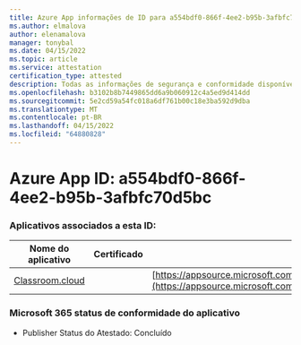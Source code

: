 ```yaml
---
title: Azure App informações de ID para a554bdf0-866f-4ee2-b95b-3afbfc70d5bc
ms.author: elmalova
author: elenamalova
manager: tonybal
ms.date: 04/15/2022
ms.topic: article
ms.service: attestation
certification_type: attested
description: Todas as informações de segurança e conformidade disponíveis para a554bdf0-866f-4ee2-b95b-3afbfc70d5bc.
ms.openlocfilehash: b3102b8b7449865dd6a9b060912c4a5ed9d414dd
ms.sourcegitcommit: 5e2cd59a54fc018a6df761b00c18e3ba592d9dba
ms.translationtype: MT
ms.contentlocale: pt-BR
ms.lasthandoff: 04/15/2022
ms.locfileid: "64880828"
---
```

# <a name="azure-app-id-a554bdf0-866f-4ee2-b95b-3afbfc70d5bc"></a>Azure App ID: a554bdf0-866f-4ee2-b95b-3afbfc70d5bc


### <a name="apps-associated-with-this-id"></a>Aplicativos associados a esta ID:
| **Nome do aplicativo** | **Certificado** | **Exibir no AppSource** |
|--------------|---------------|-----------------------|
| [Classroom.cloud](../forward/netsupportltd1595255396224.classroom_cloud.md) |  | [https://appsource.microsoft.com/product/office/netsupportltd1595255396224.classroom_cloud](https://appsource.microsoft.com/product/office/netsupportltd1595255396224.classroom_cloud) |

### <a name="microsoft-365-app-compliance-status"></a>Microsoft 365 status de conformidade do aplicativo
- Publisher Status do Atestado: Concluído
